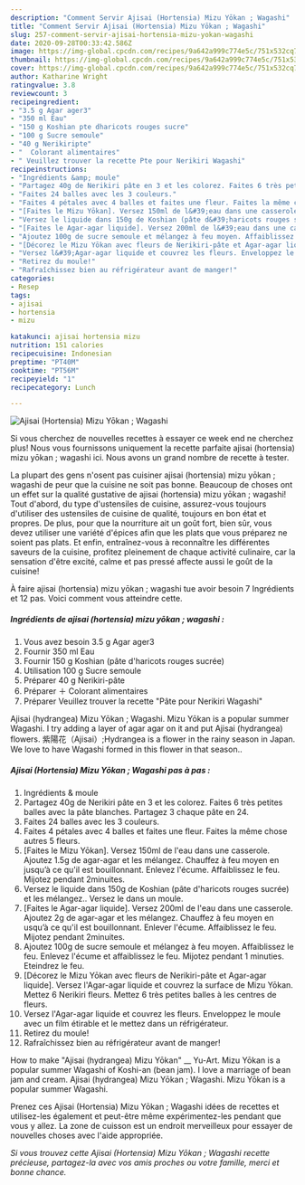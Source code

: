 ```yaml
---
description: "Comment Servir Ajisai (Hortensia) Mizu Yōkan ; Wagashi"
title: "Comment Servir Ajisai (Hortensia) Mizu Yōkan ; Wagashi"
slug: 257-comment-servir-ajisai-hortensia-mizu-yokan-wagashi
date: 2020-09-28T00:33:42.586Z
image: https://img-global.cpcdn.com/recipes/9a642a999c774e5c/751x532cq70/ajisai-hortensia-mizu-yokan-wagashi-photo-principale-de-la-recette.jpg
thumbnail: https://img-global.cpcdn.com/recipes/9a642a999c774e5c/751x532cq70/ajisai-hortensia-mizu-yokan-wagashi-photo-principale-de-la-recette.jpg
cover: https://img-global.cpcdn.com/recipes/9a642a999c774e5c/751x532cq70/ajisai-hortensia-mizu-yokan-wagashi-photo-principale-de-la-recette.jpg
author: Katharine Wright
ratingvalue: 3.8
reviewcount: 3
recipeingredient:
- "3.5 g Agar ager3"
- "350 ml Eau"
- "150 g Koshian pte dharicots rouges sucre"
- "100 g Sucre semoule"
- "40 g Nerikiripte"
- "  Colorant alimentaires"
- " Veuillez trouver la recette Pte pour Nerikiri Wagashi"
recipeinstructions:
- "Ingrédients &amp; moule"
- "Partagez 40g de Nerikiri pâte en 3 et les colorez. Faites 6 très petites balles avec la pâte blanches. Partagez 3 chaque pâte en 24."
- "Faites 24 balles avec les 3 couleurs."
- "Faites 4 pétales avec 4 balles et faites une fleur. Faites la même chose autres 5 fleurs."
- "[Faites le Mizu Yōkan]. Versez 150ml de l&#39;eau dans une casserole. Ajoutez 1.5g de agar-agar et les mélangez. Chauffez à feu moyen en jusqu’à ce qu&#39;il est bouillonnant. Enlevez l&#39;écume. Affaiblissez le feu. Mijotez pendant 2minuites."
- "Versez le liquide dans 150g de Koshian (pâte d&#39;haricots rouges sucrée) et les mélangez.. Versez le dans un moule."
- "[Faites le Agar-agar liquide]. Versez 200ml de l&#39;eau dans une casserole. Ajoutez 2g de agar-agar et les mélangez. Chauffez à feu moyen en usqu’à ce qu&#39;il est bouillonnant. Enlever l&#39;écume. Affaiblissez le feu. Mijotez pendant 2minuites."
- "Ajoutez 100g de sucre semoule et mélangez à feu moyen. Affaiblissez le feu. Enlevez l&#39;écume et affaiblissez le feu. Mijotez pendant 1 minuties. Eteindrez le feu."
- "[Décorez le Mizu Yōkan avec fleurs de Nerikiri-pâte et Agar-agar liquide]. Versez l&#39;Agar-agar liquide et couvrez la surface de Mizu Yōkan. Mettez 6 Nerikiri fleurs. Mettez 6 très petites balles à les centres de fleurs."
- "Versez l&#39;Agar-agar liquide et couvrez les fleurs. Enveloppez le moule avec un film étirable et le mettez dans un réfrigérateur."
- "Retirez du moule!"
- "Rafraîchissez bien au réfrigérateur avant de manger!"
categories:
- Resep
tags:
- ajisai
- hortensia
- mizu

katakunci: ajisai hortensia mizu 
nutrition: 151 calories
recipecuisine: Indonesian
preptime: "PT40M"
cooktime: "PT56M"
recipeyield: "1"
recipecategory: Lunch

---
```



![Ajisai (Hortensia) Mizu Yōkan ; Wagashi](https://img-global.cpcdn.com/recipes/9a642a999c774e5c/751x532cq70/ajisai-hortensia-mizu-yokan-wagashi-photo-principale-de-la-recette.jpg)

Si vous cherchez de nouvelles recettes à essayer ce week end ne cherchez plus! Nous vous fournissons uniquement la recette parfaite ajisai (hortensia) mizu yōkan ; wagashi ici. Nous avons un grand nombre de recette à tester.

La plupart des gens n'osent pas cuisiner ajisai (hortensia) mizu yōkan ; wagashi de peur que la cuisine ne soit pas bonne. Beaucoup de choses ont un effet sur la qualité gustative de ajisai (hortensia) mizu yōkan ; wagashi! Tout d'abord, du type d'ustensiles de cuisine, assurez-vous toujours d'utiliser des ustensiles de cuisine de qualité, toujours en bon état et propres. De plus, pour que la nourriture ait un goût fort, bien sûr, vous devez utiliser une variété d'épices afin que les plats que vous préparez ne soient pas plats. Et enfin, entraînez-vous à reconnaître les différentes saveurs de la cuisine, profitez pleinement de chaque activité culinaire, car la sensation d'être excité, calme et pas pressé affecte aussi le goût de la cuisine!

<!--inarticleads1-->

À faire ajisai (hortensia) mizu yōkan ; wagashi tue avoir besoin 7 Ingrédients et 12 pas. Voici comment vous atteindre cette.

##### Ingrédients de ajisai (hortensia) mizu yōkan ; wagashi :

1. Vous avez besoin 3.5 g Agar ager3
1. Fournir 350 ml Eau
1. Fournir 150 g Koshian (pâte d&#39;haricots rouges sucrée)
1. Utilisation 100 g Sucre semoule
1. Préparer 40 g Nerikiri-pâte
1. Préparer  ＋ Colorant alimentaires
1. Préparer  Veuillez trouver la recette &#34;Pâte pour Nerikiri Wagashi&#34;


Ajisai (hydrangea) Mizu Yōkan ; Wagashi. Mizu Yōkan is a popular summer Wagashi. I try adding a layer of agar agar on it and put Ajisai (hydrangea) flowers. 紫陽花（Ajisai）;Hydrangea is a flower in the rainy season in Japan. We love to have Wagashi formed in this flower in that season.. 

<!--inarticleads2-->

##### Ajisai (Hortensia) Mizu Yōkan ; Wagashi pas à pas :

1. Ingrédients &amp; moule
1. Partagez 40g de Nerikiri pâte en 3 et les colorez. Faites 6 très petites balles avec la pâte blanches. Partagez 3 chaque pâte en 24.
1. Faites 24 balles avec les 3 couleurs.
1. Faites 4 pétales avec 4 balles et faites une fleur. Faites la même chose autres 5 fleurs.
1. [Faites le Mizu Yōkan]. Versez 150ml de l&#39;eau dans une casserole. Ajoutez 1.5g de agar-agar et les mélangez. Chauffez à feu moyen en jusqu’à ce qu&#39;il est bouillonnant. Enlevez l&#39;écume. Affaiblissez le feu. Mijotez pendant 2minuites.
1. Versez le liquide dans 150g de Koshian (pâte d&#39;haricots rouges sucrée) et les mélangez.. Versez le dans un moule.
1. [Faites le Agar-agar liquide]. Versez 200ml de l&#39;eau dans une casserole. Ajoutez 2g de agar-agar et les mélangez. Chauffez à feu moyen en usqu’à ce qu&#39;il est bouillonnant. Enlever l&#39;écume. Affaiblissez le feu. Mijotez pendant 2minuites.
1. Ajoutez 100g de sucre semoule et mélangez à feu moyen. Affaiblissez le feu. Enlevez l&#39;écume et affaiblissez le feu. Mijotez pendant 1 minuties. Eteindrez le feu.
1. [Décorez le Mizu Yōkan avec fleurs de Nerikiri-pâte et Agar-agar liquide]. Versez l&#39;Agar-agar liquide et couvrez la surface de Mizu Yōkan. Mettez 6 Nerikiri fleurs. Mettez 6 très petites balles à les centres de fleurs.
1. Versez l&#39;Agar-agar liquide et couvrez les fleurs. Enveloppez le moule avec un film étirable et le mettez dans un réfrigérateur.
1. Retirez du moule!
1. Rafraîchissez bien au réfrigérateur avant de manger!


How to make &#34;Ajisai (hydrangea) Mizu Yōkan&#34; __ Yu-Art. Mizu Yōkan is a popular summer Wagashi of Koshi-an (bean jam). I love a marriage of bean jam and cream. Ajisai (hydrangea) Mizu Yōkan ; Wagashi. Mizu Yōkan is a popular summer Wagashi. 

<!--inarticleads1-->

<p>
Prenez ces Ajisai (Hortensia) Mizu Yōkan ; Wagashi idées de recettes et utilisez-les également et peut-être même expérimentez-les pendant que vous y allez. La zone de cuisson est un endroit merveilleux pour essayer de nouvelles choses avec l'aide appropriée.
</p>

<p>
<i>Si vous trouvez cette Ajisai (Hortensia) Mizu Yōkan ; Wagashi recette précieuse, partagez-la avec vos amis proches ou votre famille, merci et bonne chance.</i>
</p>
